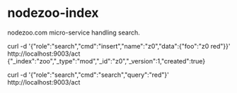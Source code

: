 nodezoo-index
==============

nodezoo.com micro-service handling search.



curl -d '{"role":"search","cmd":"insert","name":"z0","data":{"foo":"z0 red"}}' http://localhost:9003/act
{"_index":"zoo","_type":"mod","_id":"z0","_version":1,"created":true}


curl -d '{"role":"search","cmd":"search","query":"red"}' http://localhost:9003/act


